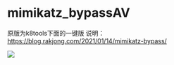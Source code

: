 # mimikatz_bypassAV
原版为k8tools下面的一键版
说明：<a href=https://www.rakjong.com/2020/12/16/mimikatz-bypass/>https://blog.rakjong.com/2021/01/14/mimikatz-bypass/

![](https://github.com/rakjong/mimikatz_bypassAV/blob/main/2.gif)
